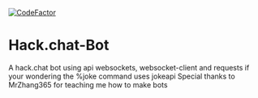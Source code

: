 [![CodeFactor](https://www.codefactor.io/repository/github/ttrmaniac/hack.chat-bot/badge)](https://www.codefactor.io/repository/github/ttrmaniac/hack.chat-bot)

# Hack.chat-Bot
A hack.chat bot using api websockets, websocket-client and requests if your wondering the %joke command uses jokeapi
Special thanks to MrZhang365 for teaching me how to make bots
